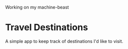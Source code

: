 Working on my machine-beast

# Travel Destinations

A simple app to keep track of destinations I'd like to visit.
